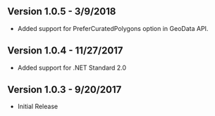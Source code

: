 ## Version 1.0.5 - 3/9/2018

* Added support for PreferCuratedPolygons option in GeoData API.

## Version 1.0.4 - 11/27/2017

* Added support for .NET Standard 2.0

## Version 1.0.3 - 9/20/2017

* Initial Release